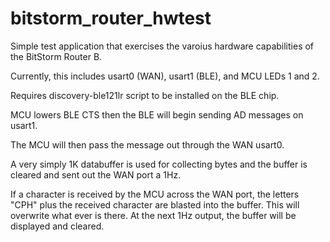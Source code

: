 # bitstorm_router_hwtest

Simple test application that exercises the varoius hardware capabilities of the BitStorm Router B.

Currently, this includes usart0 (WAN), usart1 (BLE), and MCU LEDs 1 and 2.

Requires discovery-ble121lr script to be installed on the BLE chip.

MCU lowers BLE CTS then the BLE will begin sending AD messages on usart1.

The MCU will then pass the message out through the WAN usart0.

A very simply 1K databuffer is used for collecting bytes and the buffer is cleared and sent out the WAN port a 1Hz.

If a character is received by the MCU across the WAN port, the letters "CPH" plus the received character are blasted into the buffer.  This will overwrite what ever is there.  At the next 1Hz output, the buffer will be displayed and cleared.